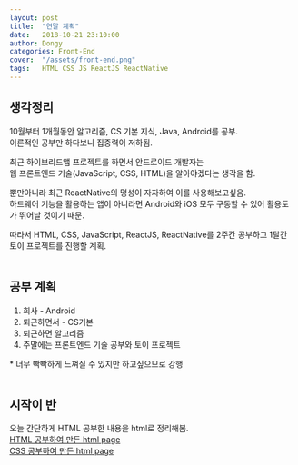```yaml
---
layout: post
title:  "연말 계획"
date:   2018-10-21 23:10:00
author: Dongy
categories: Front-End
cover:  "/assets/front-end.png"
tags:	HTML CSS JS ReactJS ReactNative
---
```


## 생각정리
10월부터 1개월동안 알고리즘, CS 기본 지식, Java, Android를 공부.<br>
이론적인 공부만 하다보니 집중력이 저하됨.<br>

최근 하이브리드앱 프로젝트를 하면서 안드로이드 개발자는<br>
웹 프론트엔드 기술(JavaScript, CSS, HTML)을 알아야겠다는 생각을 함.<br>

뿐만아니라 최근 ReactNative의 명성이 자자하여 이를 사용해보고싶음.<br>
하드웨어 기능을 활용하는 앱이 아니라면 Android와 iOS 모두 구동할 수 있어 활용도가 뛰어날 것이기 때문.<br>

따라서 HTML, CSS, JavaScript, ReactJS, ReactNative를 2주간 공부하고 1달간 토이 프로젝트를 진행할 계획.<br><br>

## 공부 계획
<ol>
<li> 회사 - Android </li>
<li> 퇴근하면서 - CS기본 </li>
<li> 퇴근하면 알고리즘 </li>
<li> 주말에는 프론트엔드 기술 공부와 토이 프로젝트 </li>
</ol>
* 너무 빡빡하게 느껴질 수 있지만 하고싶으므로 강행
<br><br>

## 시작이 반
오늘 간단하게 HTML 공부한 내용을 html로 정리해봄.<br>
[HTML 공부하여 만든 html page][html] <br>
[CSS 공부하여 만든 html page][css] <br>


[html]: https://dongyyy.github.io/html.html

[css]: https://dongyyy.github.io/css.html

